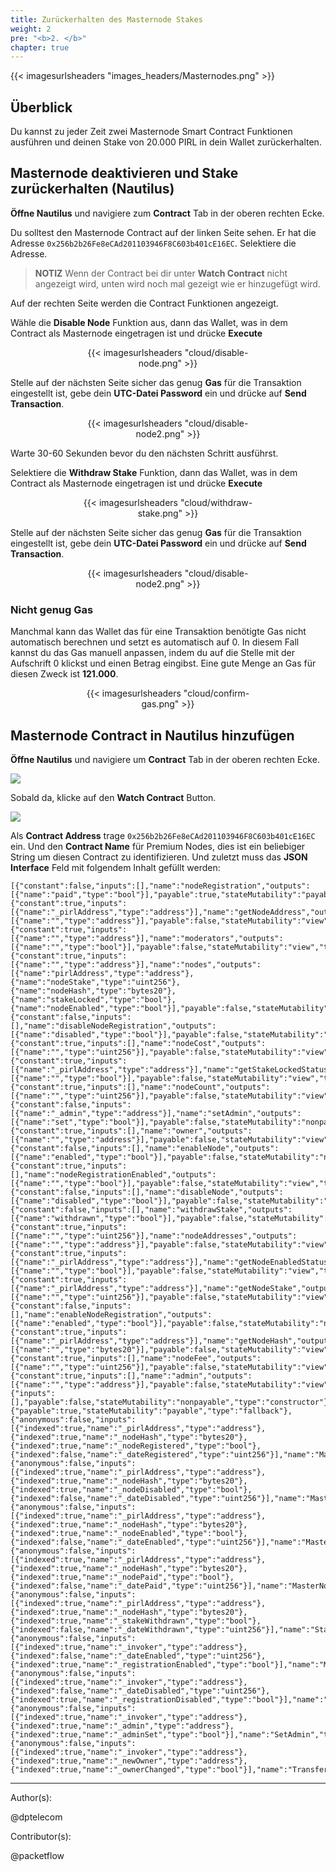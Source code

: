 ```yaml
---
title: Zurückerhalten des Masternode Stakes
weight: 2
pre: "<b>2. </b>"
chapter: true
---
```


{{< imagesurlsheaders "images_headers/Masternodes.png" >}}

## Überblick

Du kannst zu jeder Zeit zwei Masternode Smart Contract Funktionen ausführen und deinen Stake von 20.000 PIRL in dein Wallet zurückerhalten.

## Masternode deaktivieren und Stake zurückerhalten (Nautilus)

**Öffne Nautilus** und navigiere zum **Contract** Tab in der oberen rechten Ecke.

Du solltest den Masternode Contract auf der linken Seite sehen. Er hat die Adresse `0x256b2b26Fe8eCAd201103946F8C603b401cE16EC`. Selektiere die Adresse.

> **NOTIZ** Wenn der Contract bei dir unter **Watch Contract** nicht angezeigt wird, unten wird noch mal gezeigt wie er hinzugefügt wird.

Auf der rechten Seite werden die Contract Funktionen angezeigt.

Wähle die **Disable Node** Funktion aus, dann das Wallet, was in dem Contract als Masternode eingetragen ist und drücke **Execute**

<div align="center"><div style="width:55%;">{{< imagesurlsheaders "cloud/disable-node.png" >}}</div></div>

Stelle auf der nächsten Seite sicher das genug **Gas** für die Transaktion eingestellt ist, gebe dein **UTC-Datei Password** ein und drücke auf  **Send Transaction**.

<div align="center"><div style="width:55%;">{{< imagesurlsheaders "cloud/disable-node2.png" >}}</div></div>

Warte 30-60 Sekunden bevor du den nächsten Schritt ausführst.

Selektiere die **Withdraw Stake** Funktion, dann das Wallet, was in dem Contract als Masternode eingetragen ist und drücke **Execute**

<div align="center"><div style="width:55%;">{{< imagesurlsheaders "cloud/withdraw-stake.png" >}}</div></div>

Stelle auf der nächsten Seite sicher das genug **Gas** für die Transaktion eingestellt ist, gebe dein **UTC-Datei Password** ein und drücke auf  **Send Transaction**.

<div align="center"><div style="width:55%;">{{< imagesurlsheaders "cloud/disable-node2.png" >}}</div></div>

### Nicht genug Gas

Manchmal kann das Wallet das für eine Transaktion benötigte Gas nicht automatisch berechnen und setzt es automatisch auf 0. In diesem Fall kannst du das Gas manuell anpassen, indem du auf die Stelle mit der Aufschrift 0 klickst und einen Betrag eingibst. Eine gute Menge an Gas für diesen Zweck ist **121.000**.

<div align="center"><div style="width:55%;">{{< imagesurlsheaders "cloud/confirm-gas.png" >}}</div></div>

## Masternode Contract in Nautilus hinzufügen

**Öffne Nautilus** und navigiere um **Contract** Tab in der oberen rechten Ecke.

![](https://cdn-images-1.medium.com/max/1600/0*OW_7W9P_u0k7ZdmZ.png)

Sobald da, klicke auf den **Watch Contract** Button.

![](https://cdn-images-1.medium.com/max/1600/0*wZbZlfAdjrUuhr53.png)

Als **Contract Address** trage `0x256b2b26Fe8eCAd201103946F8C603b401cE16EC` ein. Und den **Contract Name** für Premium Nodes, dies ist ein beliebiger String um diesen Contract zu identifizieren. Und zuletzt muss das **JSON Interface** Feld mit folgendem Inhalt gefüllt werden:

```
[{"constant":false,"inputs":[],"name":"nodeRegistration","outputs":[{"name":"paid","type":"bool"}],"payable":true,"stateMutability":"payable","type":"function"},{"constant":true,"inputs":[{"name":"_pirlAddress","type":"address"}],"name":"getNodeAddress","outputs":[{"name":"","type":"address"}],"payable":false,"stateMutability":"view","type":"function"},{"constant":true,"inputs":[{"name":"","type":"address"}],"name":"moderators","outputs":[{"name":"","type":"bool"}],"payable":false,"stateMutability":"view","type":"function"},{"constant":true,"inputs":[{"name":"","type":"address"}],"name":"nodes","outputs":[{"name":"pirlAddress","type":"address"},{"name":"nodeStake","type":"uint256"},{"name":"nodeHash","type":"bytes20"},{"name":"stakeLocked","type":"bool"},{"name":"nodeEnabled","type":"bool"}],"payable":false,"stateMutability":"view","type":"function"},{"constant":false,"inputs":[],"name":"disableNodeRegistration","outputs":[{"name":"disabled","type":"bool"}],"payable":false,"stateMutability":"nonpayable","type":"function"},{"constant":true,"inputs":[],"name":"nodeCost","outputs":[{"name":"","type":"uint256"}],"payable":false,"stateMutability":"view","type":"function"},{"constant":true,"inputs":[{"name":"_pirlAddress","type":"address"}],"name":"getStakeLockedStatus","outputs":[{"name":"","type":"bool"}],"payable":false,"stateMutability":"view","type":"function"},{"constant":true,"inputs":[],"name":"nodeCount","outputs":[{"name":"","type":"uint256"}],"payable":false,"stateMutability":"view","type":"function"},{"constant":false,"inputs":[{"name":"_admin","type":"address"}],"name":"setAdmin","outputs":[{"name":"set","type":"bool"}],"payable":false,"stateMutability":"nonpayable","type":"function"},{"constant":true,"inputs":[],"name":"owner","outputs":[{"name":"","type":"address"}],"payable":false,"stateMutability":"view","type":"function"},{"constant":false,"inputs":[],"name":"enableNode","outputs":[{"name":"enabled","type":"bool"}],"payable":false,"stateMutability":"nonpayable","type":"function"},{"constant":true,"inputs":[],"name":"nodeRegistrationEnabled","outputs":[{"name":"","type":"bool"}],"payable":false,"stateMutability":"view","type":"function"},{"constant":false,"inputs":[],"name":"disableNode","outputs":[{"name":"disabled","type":"bool"}],"payable":false,"stateMutability":"nonpayable","type":"function"},{"constant":false,"inputs":[],"name":"withdrawStake","outputs":[{"name":"withdrawn","type":"bool"}],"payable":false,"stateMutability":"nonpayable","type":"function"},{"constant":true,"inputs":[{"name":"","type":"uint256"}],"name":"nodeAddresses","outputs":[{"name":"","type":"address"}],"payable":false,"stateMutability":"view","type":"function"},{"constant":true,"inputs":[{"name":"_pirlAddress","type":"address"}],"name":"getNodeEnabledStatus","outputs":[{"name":"","type":"bool"}],"payable":false,"stateMutability":"view","type":"function"},{"constant":true,"inputs":[{"name":"_pirlAddress","type":"address"}],"name":"getNodeStake","outputs":[{"name":"","type":"uint256"}],"payable":false,"stateMutability":"view","type":"function"},{"constant":false,"inputs":[],"name":"enableNodeRegistration","outputs":[{"name":"enabled","type":"bool"}],"payable":false,"stateMutability":"nonpayable","type":"function"},{"constant":true,"inputs":[{"name":"_pirlAddress","type":"address"}],"name":"getNodeHash","outputs":[{"name":"","type":"bytes20"}],"payable":false,"stateMutability":"view","type":"function"},{"constant":true,"inputs":[],"name":"nodeFee","outputs":[{"name":"","type":"uint256"}],"payable":false,"stateMutability":"view","type":"function"},{"constant":true,"inputs":[],"name":"admin","outputs":[{"name":"","type":"address"}],"payable":false,"stateMutability":"view","type":"function"},{"inputs":[],"payable":false,"stateMutability":"nonpayable","type":"constructor"},{"payable":true,"stateMutability":"payable","type":"fallback"},{"anonymous":false,"inputs":[{"indexed":true,"name":"_pirlAddress","type":"address"},{"indexed":true,"name":"_nodeHash","type":"bytes20"},{"indexed":true,"name":"_nodeRegistered","type":"bool"},{"indexed":false,"name":"_dateRegistered","type":"uint256"}],"name":"MasterNodeRegistered","type":"event"},{"anonymous":false,"inputs":[{"indexed":true,"name":"_pirlAddress","type":"address"},{"indexed":true,"name":"_nodeHash","type":"bytes20"},{"indexed":true,"name":"_nodeDisabled","type":"bool"},{"indexed":false,"name":"_dateDisabled","type":"uint256"}],"name":"MasterNodeDisabled","type":"event"},{"anonymous":false,"inputs":[{"indexed":true,"name":"_pirlAddress","type":"address"},{"indexed":true,"name":"_nodeHash","type":"bytes20"},{"indexed":true,"name":"_nodeEnabled","type":"bool"},{"indexed":false,"name":"_dateEnabled","type":"uint256"}],"name":"MasterNodeEnabled","type":"event"},{"anonymous":false,"inputs":[{"indexed":true,"name":"_pirlAddress","type":"address"},{"indexed":true,"name":"_nodeHash","type":"bytes20"},{"indexed":true,"name":"_nodePaid","type":"bool"},{"indexed":false,"name":"_datePaid","type":"uint256"}],"name":"MasterNodeRewarded","type":"event"},{"anonymous":false,"inputs":[{"indexed":true,"name":"_pirlAddress","type":"address"},{"indexed":true,"name":"_nodeHash","type":"bytes20"},{"indexed":true,"name":"_stakeWithdrawn","type":"bool"},{"indexed":false,"name":"_dateWithdrawn","type":"uint256"}],"name":"StakeWithdrawn","type":"event"},{"anonymous":false,"inputs":[{"indexed":true,"name":"_invoker","type":"address"},{"indexed":false,"name":"_dateEnabled","type":"uint256"},{"indexed":true,"name":"_registrationEnabled","type":"bool"}],"name":"MasterNodeRegistrationEnabled","type":"event"},{"anonymous":false,"inputs":[{"indexed":true,"name":"_invoker","type":"address"},{"indexed":false,"name":"_dateDisabled","type":"uint256"},{"indexed":true,"name":"_registrationDisabled","type":"bool"}],"name":"MasterNodeRegistrationDisabled","type":"event"},{"anonymous":false,"inputs":[{"indexed":true,"name":"_invoker","type":"address"},{"indexed":true,"name":"_admin","type":"address"},{"indexed":true,"name":"_adminSet","type":"bool"}],"name":"SetAdmin","type":"event"},{"anonymous":false,"inputs":[{"indexed":true,"name":"_invoker","type":"address"},{"indexed":true,"name":"_newOwner","type":"address"},{"indexed":true,"name":"_ownerChanged","type":"bool"}],"name":"TransferOwnership","type":"event"}]

```

---
Author(s):

@dptelecom

Contributor(s):

@packetflow
